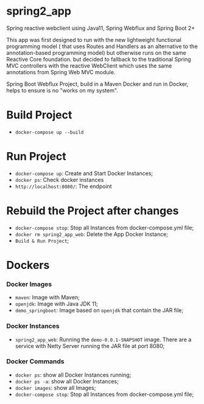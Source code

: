 # spring2_app
Spring reactive webclient using Java11, Spring Webflux and Spring Boot 2+


This app was first designed to run with the new lightweight functional programming model ( that uses Routes and Handlers as an alternative to the annotation-based programming model) but otherwise runs on the same Reactive Core foundation.
but
decided to fallback to the traditional Spring MVC controllers with the reactive WebClient which uses the same annotations from Spring Web MVC module. 

Spring Boot Webflux Project, build in a Maven Docker and run in Docker, helps to ensure is no "works on my system".

# Build Project

- `docker-compose up --build`

# Run Project

- `docker-compose up`: Create and Start Docker Instances;
- `docker ps`: Check docker instances
- `http://localhost:8080/`: The endpoint

# Rebuild the Project after changes
- `docker-compose stop`: Stop all Instances from docker-compose.yml file;
- `docker rm spring2_app_web`: Delete the App Docker Instance;
- `Build & Run Project`;


# Dockers

### Docker Images
- `maven`: Image with Maven;
- `openjdk`: Image with Java JDK 11;
- `demo_springboot`: Image based on `openjdk` that contain the JAR file;

### Docker Instances
- `spring2_app_web`: Running the `demo-0.0.1-SNAPSHOT` image. There are a service with Netty Server running the JAR file at port 8080;

### Docker Commands
- `docker ps`: show all Docker Instances running;
- `docker ps -a`: show all Docker Instances;
- `docker images`: show all Images;
- `docker-compose stop`: Stop all Instances from docker-compose.yml file;
